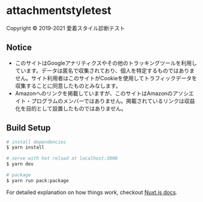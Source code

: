 # attachmentstyletest

Copyright © 2019-2021 愛着スタイル診断テスト

## Notice

- このサイトはGoogleアナリティクスやその他のトラッキングツールを利用しています。データは匿名で収集されており、個人を特定するものではありません。サイト利用者はこのサイトがCookieを使用してトラフィックデータを収集することに同意したものとみなします。
- Amazonへのリンクを掲載していますが、このサイトはAmazonのアソシエイト・プログラムのメンバーではありません。掲載されているリンクは収益化を目的として設置したものではありません。

## Build Setup

``` bash
# install dependencies
$ yarn install

# serve with hot reload at localhost:3000
$ yarn dev

# package
$ yarn run pack:package
```

For detailed explanation on how things work, checkout [Nuxt.js docs](https://nuxtjs.org).
